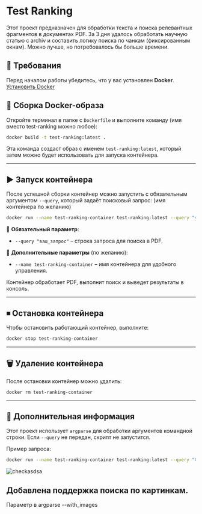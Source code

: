 # Test Ranking

Этот проект предназначен для обработки текста и поиска релевантных фрагментов в документах PDF. За 3 дня удалось обработать научную статью с archiv и составить логику поиска по чанкам (фиксированным окнам). Можно лучше, но потребовалось бы больше времени.  

## 🔧 Требования

Перед началом работы убедитесь, что у вас установлен **Docker**.  
[Установить Docker](https://docs.docker.com/get-docker/)

## 🚀 Сборка Docker-образа

Откройте терминал в папке с `Dockerfile` и выполните команду (имя вместо test-ranking можно любое):

```bash
docker build -t test-ranking:latest .
```

Эта команда создаст образ с именем `test-ranking:latest`, который затем можно будет использовать для запуска контейнера.

---

## ▶️ Запуск контейнера

После успешной сборки контейнер можно запустить с обязательным аргументом `--query`, который задаёт поисковый запрос:
(имя контейнера по желанию)
```bash
docker run --name test-ranking-container test-ranking:latest --query "your text"
```

🔹 **Обязательный параметр**:  
- `--query "ваш_запрос"` – строка запроса для поиска в PDF.

🔹 **Дополнительные параметры** (по желанию):  
- `--name test-ranking-container` – имя контейнера для удобного управления.

Контейнер обработает PDF, выполнит поиск и выведет результаты в консоль.

---

## ⏹ Остановка контейнера

Чтобы остановить работающий контейнер, выполните:

```bash
docker stop test-ranking-container
```

---

## 🗑 Удаление контейнера

После остановки контейнер можно удалить:

```bash
docker rm test-ranking-container
```

---

## 📝 Дополнительная информация

Этот проект использует `argparse` для обработки аргументов командной строки. Если `--query` не передан, скрипт не запустится.

Пример запроса:
```bash
docker run --name test-ranking-container test-ranking:latest --query "GigaGAN discriminator layers"
```

![checkasdsa](https://github.com/user-attachments/assets/30893d23-dc25-4ef4-bd2f-e389c06d753e)


## Добавлена поддержка поиска по картинкам. 

Параметр в argparse --with_images

